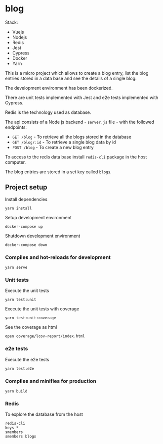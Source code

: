 # blog

Stack:

- Vuejs
- Nodejs
- Redis
- Jest
- Cypress
- Docker
- Yarn

This is a micro project which allows to create a blog entry, list the blog entries stored in a data base and see the details of a single blog.

The development environment has been dockerized.

There are unit tests implemented with Jest and e2e tests implemented with Cypress.

Redis is the technology used as database.

The api consists of a Node js backend - `server.js` file - with the followed endpoints:

- `GET /blog` - To retrieve all the blogs stored in the database
- `GET /blog/:id` - To retrieve a single blog data by id
- `POST /blog` - To create a new blog entry

To access to the redis data base install `redis-cli` package in the host computer.

The blog entries are stored in a set key called `blogs`.

## Project setup

Install dependencies

```
yarn install
```

Setup development environment

```
docker-compose up
```

Shutdown development environment

```
docker-compose down
```

### Compiles and hot-reloads for development

```
yarn serve
```

### Unit tests

Execute the unit tests

```
yarn test:unit
```

Execute the unit tests with coverage

```
yarn test:unit:coverage
```

See the coverage as html

```
open coverage/lcov-report/index.html
```

### e2e tests

Execute the e2e tests

```
yarn test:e2e
```

### Compiles and minifies for production

```
yarn build
```

### Redis

To explore the database from the host

```
redis-cli
keys *
smembers
smembers blogs
```
